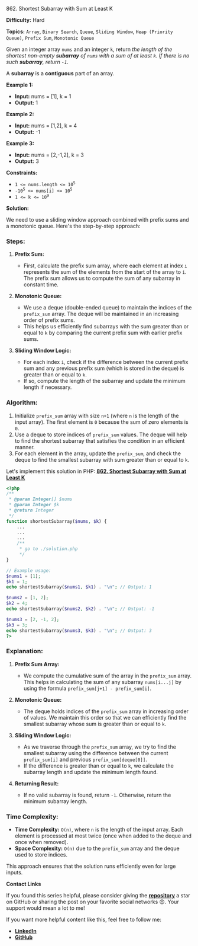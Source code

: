 862\. Shortest Subarray with Sum at Least K

**Difficulty:** Hard

**Topics:** `Array`, `Binary Search`, `Queue`, `Sliding Window`, `Heap (Priority Queue)`, `Prefix Sum`, `Monotonic Queue`

Given an integer array `nums` and an integer `k`, return _the length of the shortest non-empty **subarray** of `nums` with a sum of at least `k`. If there is no such **subarray**, return `-1`_.

A **subarray** is a **contiguous** part of an array.

**Example 1:**

- **Input:** nums = [1], k = 1
- **Output:** 1

**Example 2:**

- **Input:** nums = [1,2], k = 4
- **Output:** -1


**Example 3:**

- **Input:** nums = [2,-1,2], k = 3
- **Output:** 3



**Constraints:**

- <code>1 <= nums.length <= 10<sup>5</sup></code>
- <code>-10<sup>5</sup> <= nums[i] <= 10<sup>5</sup></code>
- <code>1 <= k <= 10<sup>9</sup></code>


**Solution:**

We need to use a sliding window approach combined with prefix sums and a monotonic queue. Here's the step-by-step approach:

### Steps:

1. **Prefix Sum:**
   - First, calculate the prefix sum array, where each element at index `i` represents the sum of the elements from the start of the array to `i`. The prefix sum allows us to compute the sum of any subarray in constant time.

2. **Monotonic Queue:**
   - We use a deque (double-ended queue) to maintain the indices of the `prefix_sum` array. The deque will be maintained in an increasing order of prefix sums.
   - This helps us efficiently find subarrays with the sum greater than or equal to `k` by comparing the current prefix sum with earlier prefix sums.

3. **Sliding Window Logic:**
   - For each index `i`, check if the difference between the current prefix sum and any previous prefix sum (which is stored in the deque) is greater than or equal to `k`.
   - If so, compute the length of the subarray and update the minimum length if necessary.

### Algorithm:

1. Initialize `prefix_sum` array with size `n+1` (where `n` is the length of the input array). The first element is `0` because the sum of zero elements is `0`.
2. Use a deque to store indices of `prefix_sum` values. The deque will help to find the shortest subarray that satisfies the condition in an efficient manner.
3. For each element in the array, update the `prefix_sum`, and check the deque to find the smallest subarray with sum greater than or equal to `k`.

Let's implement this solution in PHP: **[862. Shortest Subarray with Sum at Least K](https://github.com/mah-shamim/leet-code-in-php/tree/main/algorithms/000862-shortest-subarray-with-sum-at-least-k/solution.php)**

```php
<?php
/**
 * @param Integer[] $nums
 * @param Integer $k
 * @return Integer
 */
function shortestSubarray($nums, $k) {
    ...
    ...
    ...
    /**
     * go to ./solution.php
     */
}

// Example usage:
$nums1 = [1];
$k1 = 1;
echo shortestSubarray($nums1, $k1) . "\n"; // Output: 1

$nums2 = [1, 2];
$k2 = 4;
echo shortestSubarray($nums2, $k2) . "\n"; // Output: -1

$nums3 = [2, -1, 2];
$k3 = 3;
echo shortestSubarray($nums3, $k3) . "\n"; // Output: 3
?>
```

### Explanation:

1. **Prefix Sum Array:**
   - We compute the cumulative sum of the array in the `prefix_sum` array. This helps in calculating the sum of any subarray `nums[i...j]` by using the formula `prefix_sum[j+1] - prefix_sum[i]`.

2. **Monotonic Queue:**
   - The deque holds indices of the `prefix_sum` array in increasing order of values. We maintain this order so that we can efficiently find the smallest subarray whose sum is greater than or equal to `k`.

3. **Sliding Window Logic:**
   - As we traverse through the `prefix_sum` array, we try to find the smallest subarray using the difference between the current `prefix_sum[i]` and previous `prefix_sum[deque[0]]`.
   - If the difference is greater than or equal to `k`, we calculate the subarray length and update the minimum length found.

4. **Returning Result:**
   - If no valid subarray is found, return `-1`. Otherwise, return the minimum subarray length.

### Time Complexity:
- **Time Complexity:** `O(n)`, where `n` is the length of the input array. Each element is processed at most twice (once when added to the deque and once when removed).
- **Space Complexity:** `O(n)` due to the `prefix_sum` array and the deque used to store indices.

This approach ensures that the solution runs efficiently even for large inputs.

**Contact Links**

If you found this series helpful, please consider giving the **[repository](https://github.com/mah-shamim/leet-code-in-php)** a star on GitHub or sharing the post on your favorite social networks 😍. Your support would mean a lot to me!

If you want more helpful content like this, feel free to follow me:

- **[LinkedIn](https://www.linkedin.com/in/arifulhaque/)**
- **[GitHub](https://github.com/mah-shamim)**
